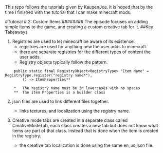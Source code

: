 This repo follows the tutorials given by KaupenJoe. It is hoped that by the time I finished with the tutorial that I can make minecraft mods.

#Tutorial # 2: Custom Items
########
The episode focuses on adding simple items to the game, and creating a custom creative tab for it.
##Key Takeaways
1. Registries are used to let minecraft be aware of its existence.
   - registries are used for anything new the user adds to minecraft.
   - there are separate registries for the different types of content the user adds.
   - Registry objects typically follow the pattern.
   
```
    public static final RegistryObject<RegistryType> "Item Name" = RegistryType.register("registry name*"),
        () -> ItemProperties**
        
    *   The registry name must be in lowercases with no spaces
    **  The item Properties is a builder class
```

2. json files are used to link different files together.
    - links textures, and localization using the registry name.

3. Creative mode tabs are created in a separate class called CreativeModeTab, each class creates a new tab but does not know what items are part of that class. Instead that is done when the item is created in the registry.
    - the creative tab localization is done using the same en_us.json file.
